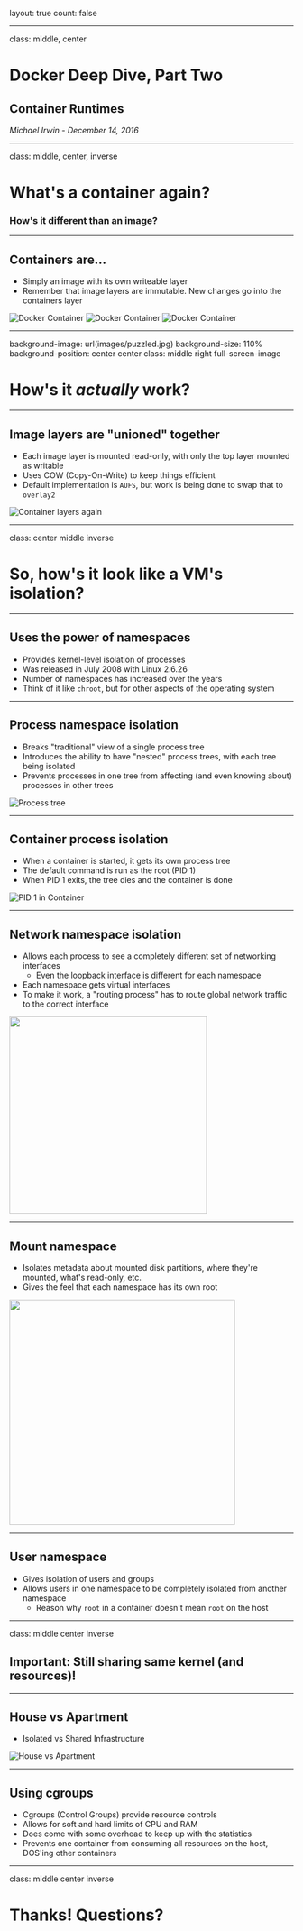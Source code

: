 layout: true
count: false

---
class: middle, center

# Docker Deep Dive, Part Two
## Container Runtimes

_Michael Irwin - December 14, 2016_


---
class: middle, center, inverse

# What's a container again?
### How's it different than an image?

---

## Containers are...

- Simply an image with its own writeable layer
- Remember that image layers are immutable. New changes go into the containers layer

<div>
  <img alt="Docker Container" src="images/containerLayer.png" style="display:inline-block;" />
  <img alt="Docker Container" src="images/containerLayer.png" style="display:inline-block;" />
  <img alt="Docker Container" src="images/containerLayer.png" style="display:inline-block;" />
</div>

---
background-image: url(images/puzzled.jpg)
background-size: 110%
background-position: center center
class: middle right full-screen-image

# How's it _actually_ work?



---

## Image layers are "unioned" together

- Each image layer is mounted read-only, with only the top layer mounted as writable
- Uses COW (Copy-On-Write) to keep things efficient
- Default implementation is `AUFS`, but work is being done to swap that to `overlay2`

![Container layers again](images/containerLayer.png)


---
class: center middle inverse

# So, how's it look like a VM's isolation?

---

## Uses the power of namespaces

- Provides kernel-level isolation of processes
- Was released in July 2008 with Linux 2.6.26
- Number of namespaces has increased over the years
- Think of it like `chroot`, but for other aspects of the operating system


---

## Process namespace isolation

- Breaks "traditional" view of a single process tree
- Introduces the ability to have "nested" process trees, with each tree being isolated
- Prevents processes in one tree from affecting (and even knowing about) processes in other trees

![Process tree](images/processTree.png)


---

## Container process isolation

- When a container is started, it gets its own process tree
- The default command is run as the root (PID 1)
- When PID 1 exits, the tree dies and the container is done

![PID 1 in Container](images/pid1InContainer.png)



---

## Network namespace isolation

- Allows each process to see a completely different set of networking interfaces
  - Even the loopback interface is different for each namespace
- Each namespace gets virtual interfaces
- To make it work, a "routing process" has to route global network traffic to the correct interface

<img src="https://assets.toptal.io/uploads/blog/image/675/toptal-blog-image-1416487605202.png" style="height: 350px;" />


---

## Mount namespace

- Isolates metadata about mounted disk partitions, where they're mounted, what's read-only, etc.
- Gives the feel that each namespace has its own root

<img src="https://assets.toptal.io/uploads/blog/image/677/toptal-blog-image-1416545619045.png" style="height: 400px;" />


---

## User namespace

- Gives isolation of users and groups
- Allows users in one namespace to be completely isolated from another namespace
  - Reason why `root` in a container doesn't mean `root` on the host


---
class: middle center inverse

## Important: Still sharing same kernel (and resources)!


---

## House vs Apartment

- Isolated vs Shared Infrastructure

![House vs Apartment](images/houseVsApartment.png)


---

## Using cgroups

- Cgroups (Control Groups) provide resource controls
- Allows for soft and hard limits of CPU and RAM
- Does come with some overhead to keep up with the statistics
- Prevents one container from consuming all resources on the host, DOS'ing other containers



---
class: middle center inverse

# Thanks! Questions?